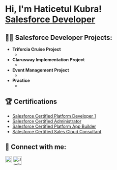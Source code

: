 <h1>Hi, I'm Haticetul Kubra! <br/><a href="https://github.com/HKoral">Salesforce Developer</a>

<h2>👨‍💻 Salesforce Developer Projects:</h2>

- <b>Triforcia Cruise Project</b>
  - []()
- <b>Clarusway Implementation Project</b>
  - []()
- <b>Event Management Project</b>
  - []()
- <b>Practice</b>
  - []()


<h2>🏆 Certifications</h2>

- [Salesforce Certified Platform Developer 1](https://trailhead.salesforce.com/en/credentials/certification-detail-print/?searchString=bi93YAam+WidYAxgrYXJSdevadmzqj63K0K8HNS3GVR1vQq+oAI2XNUPpJ+0c7fc)
- [Salesforce Certified Administrator](https://trailhead.salesforce.com/en/credentials/certification-detail-print/?searchString=bi93YAam+WidYAxgrYXJSdevadmzqj63K0K8HNS3GVR1vQq+oAI2XNUPpJ+0c7fc)
- [Salesforce Certified Platform App Builder](https://trailhead.salesforce.com/en/credentials/certification-detail-print/?searchString=bi93YAam+WidYAxgrYXJSdevadmzqj63K0K8HNS3GVR1vQq+oAI2XNUPpJ+0c7fc)
- [Salesforce Certified Sales Cloud Consultant](https://trailhead.salesforce.com/en/credentials/certification-detail-print/?searchString=bi93YAam+WidYAxgrYXJSdevadmzqj63K0K8HNS3GVR1vQq+oAI2XNUPpJ+0c7fc)


<h2> 🤳 Connect with me:</h2>


[<img align="left" alt="JoshMadakor | LinkedIn" width="22px" src="https://cdn.jsdelivr.net/npm/simple-icons@v3/icons/linkedin.svg" />][linkedin]
[<img align="left" alt="JoshMadakor | Instagram" width="29px" src="https://www.nicepng.com/png/full/67-671741_salesforce-trailhead-logo-trailhead-salesforce.png" />][instagram]


[instagram]: https://trailblazer.me/id/hkoral
[linkedin]: https://www.linkedin.com/in/hkoral/

<!--
**joshmadakor1/joshmadakor1** is a ✨ _special_ ✨ repository because its `README.md` (this file) appears on your GitHub profile.

Here are some ideas to get you started:

- 🔭 I’m currently working on ...
- 🌱 I’m currently learning ...
- 👯 I’m looking to collaborate on ...
- 🤔 I’m looking for help with ...
- 💬 Ask me about ...
- 📫 How to reach me: ...
- 😄 Pronouns: ...
- ⚡ Fun fact: ...
-->
